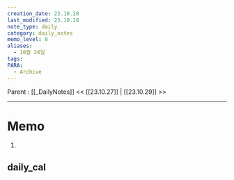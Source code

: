 ```yaml
---
creation_date: 23.10.28
last_modified: 23.10.28
note_type: daily
category: daily_notes
memo_level: 0
aliases:
  - 10월 28일
tags: 
PARA:
  - Archive
---
```

Parent : [[_DailyNotes]]
<< [[23.10.27]] | [[23.10.29]] >>

---
# Memo
1.  

## daily_cal
